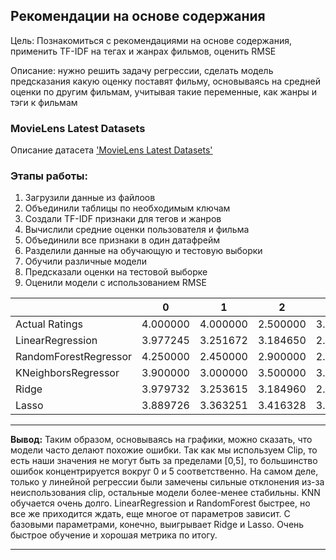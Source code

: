 ## Рекомендации на основе содержания

Цель: Познакомиться с рекомендациями на основе содержания, применить TF-IDF на тегах и жанрах фильмов, оценить RMSE

Описание: нужно решить задачу регрессии, сделать модель предсказания какую оценку поставят фильму, 
основываясь на средней оценки по другим фильмам, учитывая такие переменные, 
как жанры и тэги к фильмам

### MovieLens Latest Datasets

Описание датасета ['MovieLens Latest Datasets'](https://grouplens.org/datasets/movielens/latest/)


### Этапы работы:

1. Загрузили данные из файлоов
2. Объединили таблицы по необходимым ключам
3. Создали TF-IDF признаки для тегов и жанров
4. Вычислили средние оценки пользователя и фильма
5. Объединили все признаки в один датафрейм
6. Разделили данные на обучающую и тестовую выборки
7. Обучили различные модели
8. Предсказали оценки на тестовой выборке
9. Оценили модели с использованием RMSE




|                   | 0         | 1         | 2         | 3         | 4         | 5         | 6         | 7         | 8         | 9         | RMSE      |
|-------------------|-----------|-----------|-----------|-----------|-----------|-----------|-----------|-----------|-----------|-----------|-----------|
| Actual Ratings    | 4.000000  | 4.000000  | 2.500000  | 3.000000  | 2.500000  | 0.500000  | 4.000000  | 3.000000  | 4.000000  | 3.000000  | 0.000000  |
| LinearRegression  | 3.977245  | 3.251672  | 3.184650  | 2.704847  | 3.018909  | 1.042168  | 4.189824  | 2.967925  | 3.588403  | 3.385972  | 0.834886  |
| RandomForestRegressor | 4.250000  | 2.450000  | 2.900000  | 2.850000  | 3.150000  | 0.500000  | 4.500000  | 3.950000  | 4.800000  | 3.200000  | 0.878358  |
| KNeighborsRegressor | 3.900000  | 3.000000  | 3.500000  | 3.200000  | 2.900000  | 0.700000  | 4.200000  | 3.700000  | 4.000000  | 3.400000  | 0.887845  |
| Ridge             | 3.979732  | 3.253615  | 3.184960  | 2.711379  | 3.021916  | 1.028562  | 4.193072  | 2.965737  | 3.594187  | 3.386894  | 0.811300  |
| Lasso             | 3.889726  | 3.363251  | 3.416328  | 3.152752  | 3.230832  | 1.649884  | 3.906795  | 3.092688  | 3.602849  | 3.384742  | 0.851481  |


<hr>
<b>Вывод:</b> Таким образом, основываясь на графики, можно сказать, что модели часто делают похожие ошибки. 
Так как мы используем Clip, то есть наши значения не могут быть за пределами [0,5], 
то большинство ошибок концентрируется вокруг 0 и 5 соответственно. На самом деле, только у линейной регрессии 
были замечены сильные отклонения из-за неиспользования clip, остальные модели более-менее стабильны.
KNN обучается очень долго. LinearRegression и RandomForest быстрее, но все же приходится ждать, еще многое от параметров зависит.  
С базовыми параметрами, конечно, выигрывает Ridge и Lasso. Очень быстрое обучение и хорошая метрика по итогу.
<hr>






